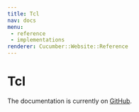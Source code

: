 ```yaml
---
title: Tcl
nav: docs
menu:
 - reference
 - implementations
renderer: Cucumber::Website::Reference
---
```


# Tcl

The documentation is currently on [GitHub](https://github.com/cucumber/cucumber-ruby-tcl).
